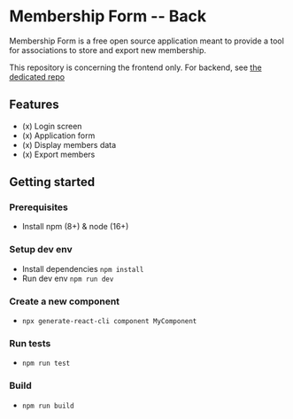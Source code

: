 # Membership Form -- Back

Membership Form is a free open source application meant to provide a tool for associations to store and export new membership.

This repository is concerning the frontend only. For backend, see [the dedicated repo](https://github.com/CedricWagner/MembershipForm-Back)

## Features

- (x) Login screen
- (x) Application form
- (x) Display members data
- (x) Export members

## Getting started

### Prerequisites

- Install npm (8+) & node (16+)

### Setup dev env

- Install dependencies `npm install`
- Run dev env `npm run dev`

### Create a new component

- `npx generate-react-cli component MyComponent`

### Run tests

- `npm run test`

### Build

- `npm run build`
